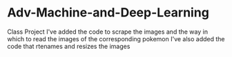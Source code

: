 # Adv-Machine-and-Deep-Learning
Class Project
I've added the code to scrape the images and the way in which to read the images of the corresponding pokemon
I've also added the code that rtenames and resizes the images
